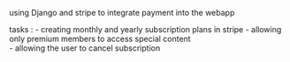 using Django and stripe to integrate payment into the webapp

tasks :
    - creating monthly and yearly subscription plans in stripe
    - allowing only premium members to access special content  
    - allowing the user to cancel subscription
 
